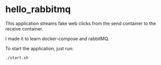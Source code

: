 # hello_rabbitmq
This application streams fake web clicks from the send container to the receive container.

I made it to learn docker-compose and rabbitMQ.

To start the application, just run:
```shell
./start.sh
```
